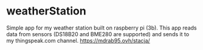 # weatherStation
Simple app for my weather station built on raspberry pi (3b).
This app reads data from sensors (DS18B20 and BME280 are supported) and sends it to my thingspeak.com channel.
https://mdrab95.ovh/stacja/
